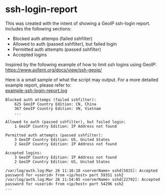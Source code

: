 # ssh-login-report

This was created with the intent of showing a GeoIP ssh-login report. Includes the following sections:
- Blocked auth attemps (failed sshfilter)
- Allowed to auth (passed sshfilter), but failed login
- Permitted auth attempts (passed sshfilter)
- Accepted logins

Inspired by the following example of how to limit ssh logins using GeoIP:
<br>https://www.axllent.org/docs/view/ssh-geoip/

Here is a small sample of what the script may output. For a more detailed example report, please refer to:
<br>[example-ssh-login-report.log](example-ssh-login-report.log)
```
Blocked auth attemps (failed sshfilter):
    625 GeoIP Country Edition: CN, China
    367 GeoIP Country Edition: VN, Vietnam
    ...
    
Allowed to auth (passed sshfilter), but failed login:
    1 GeoIP Country Edition: IP Address not found

Permitted auth attempts (passed sshfilter):
    3 GeoIP Country Edition: US, United States
    2 GeoIP Country Edition: IP Address not found
      
Accepted logins:
    3 GeoIP Country Edition: IP Address not found
    2 GeoIP Country Edition: US, United States
      
/var/log/auth.log:Mar 26 11:16:18 <serverName> sshd[5815]: Accepted password for <userid> from <ip/host> port 59351 ssh2
/var/log/auth.log:Mar 26 11:54:05 <serverName> sshd[22792]: Accepted password for <userid> from <ip/host> port 54296 ssh2
...
```
